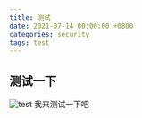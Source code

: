 ```yaml
---
title: 测试
date: 2021-07-14 00:00:00 +0800
categories: security
tags: test
---
```


## 测试一下
![test](https://gtrboy.github.io/img/test.png)
我来测试一下吧


